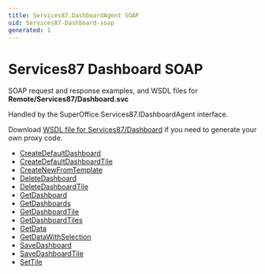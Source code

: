 ```yaml
---
title: Services87.DashboardAgent SOAP
uid: Services87-Dashboard-soap
generated: 1
---
```


# Services87 Dashboard SOAP

SOAP request and response examples, and WSDL files for **Remote/Services87/Dashboard.svc**

Handled by the <see cref="T:SuperOffice.Services87.IDashboardAgent">SuperOffice.Services87.IDashboardAgent</see> interface.

Download [WSDL file for Services87/Dashboard](../Services87-Dashboard.md) if you need to generate your own proxy code.

* [CreateDefaultDashboard](CreateDefaultDashboard.md)
* [CreateDefaultDashboardTile](CreateDefaultDashboardTile.md)
* [CreateNewFromTemplate](CreateNewFromTemplate.md)
* [DeleteDashboard](DeleteDashboard.md)
* [DeleteDashboardTile](DeleteDashboardTile.md)
* [GetDashboard](GetDashboard.md)
* [GetDashboards](GetDashboards.md)
* [GetDashboardTile](GetDashboardTile.md)
* [GetDashboardTiles](GetDashboardTiles.md)
* [GetData](GetData.md)
* [GetDataWithSelection](GetDataWithSelection.md)
* [SaveDashboard](SaveDashboard.md)
* [SaveDashboardTile](SaveDashboardTile.md)
* [SetTile](SetTile.md)
